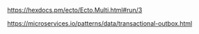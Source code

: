 https://hexdocs.pm/ecto/Ecto.Multi.html#run/3

https://microservices.io/patterns/data/transactional-outbox.html
